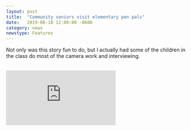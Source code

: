```yaml
---
layout: post
title:  "Community seniors visit elementary pen pals"
date:   2019-06-10 12:00:00 -0600
category: news
newstype: Features
---
```


Not only was this story fun to do, but I actually had some of the children in the class do most of the camera work and interviewing.

<br/>
<div class="embed-container">
    <iframe class="embed-video" src="https://www.youtube.com/embed/_egZP-CB9Gw?=rel0&showinfo=0&autohide=1" frameborder="0" allowfullscreen></iframe>
</div>
